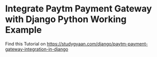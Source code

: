 # Integrate Paytm Payment Gateway with Django Python Working Example

Find this Tutorial on https://studygyaan.com/django/paytm-payment-gateway-integration-in-django
